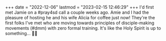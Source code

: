 +++
date = "2022-12-06"
lastmod = "2023-02-15 12:46:29"
+++
I'd first met Jamie on a #pray4sd call a couple weeks ago. Amie and I had the pleasure of hosting he and his wife Alicia for coffee just now! They're the first folks I've met who are moving towards principles of disciple-making movements (#dmm) with zero formal training. It's like the Holy Spirit is up to something... 🤔🥰
